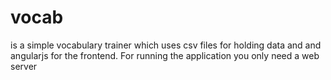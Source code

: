 # vocab
is a simple vocabulary trainer which uses csv files for holding data and and angularjs for the frontend. For running the application you only need a web server
